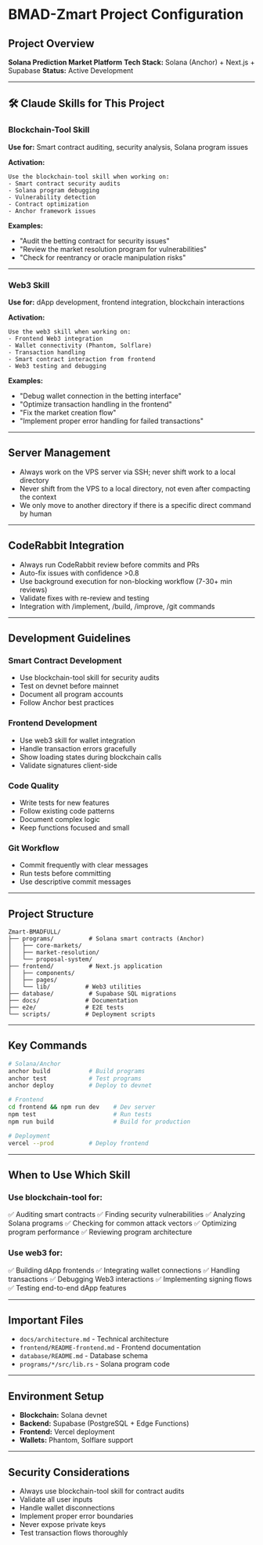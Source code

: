 # BMAD-Zmart Project Configuration

## Project Overview
**Solana Prediction Market Platform**
**Tech Stack:** Solana (Anchor) + Next.js + Supabase
**Status:** Active Development

---

## 🛠️ Claude Skills for This Project

### Blockchain-Tool Skill
**Use for:** Smart contract auditing, security analysis, Solana program issues

**Activation:**
```
Use the blockchain-tool skill when working on:
- Smart contract security audits
- Solana program debugging
- Vulnerability detection
- Contract optimization
- Anchor framework issues
```

**Examples:**
- "Audit the betting contract for security issues"
- "Review the market resolution program for vulnerabilities"
- "Check for reentrancy or oracle manipulation risks"

---

### Web3 Skill
**Use for:** dApp development, frontend integration, blockchain interactions

**Activation:**
```
Use the web3 skill when working on:
- Frontend Web3 integration
- Wallet connectivity (Phantom, Solflare)
- Transaction handling
- Smart contract interaction from frontend
- Web3 testing and debugging
```

**Examples:**
- "Debug wallet connection in the betting interface"
- "Optimize transaction handling in the frontend"
- "Fix the market creation flow"
- "Implement proper error handling for failed transactions"

---

## Server Management
- Always work on the VPS server via SSH; never shift work to a local directory
- Never shift from the VPS to a local directory, not even after compacting the context
- We only move to another directory if there is a specific direct command by human

---

## CodeRabbit Integration
- Always run CodeRabbit review before commits and PRs
- Auto-fix issues with confidence >0.8
- Use background execution for non-blocking workflow (7-30+ min reviews)
- Validate fixes with re-review and testing
- Integration with /implement, /build, /improve, /git commands

---

## Development Guidelines

### Smart Contract Development
- Use blockchain-tool skill for security audits
- Test on devnet before mainnet
- Document all program accounts
- Follow Anchor best practices

### Frontend Development
- Use web3 skill for wallet integration
- Handle transaction errors gracefully
- Show loading states during blockchain calls
- Validate signatures client-side

### Code Quality
- Write tests for new features
- Follow existing code patterns
- Document complex logic
- Keep functions focused and small

### Git Workflow
- Commit frequently with clear messages
- Run tests before committing
- Use descriptive commit messages

---

## Project Structure
```
Zmart-BMADFULL/
├── programs/          # Solana smart contracts (Anchor)
│   ├── core-markets/
│   ├── market-resolution/
│   └── proposal-system/
├── frontend/          # Next.js application
│   ├── components/
│   ├── pages/
│   └── lib/          # Web3 utilities
├── database/          # Supabase SQL migrations
├── docs/             # Documentation
├── e2e/              # E2E tests
└── scripts/          # Deployment scripts
```

---

## Key Commands
```bash
# Solana/Anchor
anchor build           # Build programs
anchor test            # Test programs
anchor deploy          # Deploy to devnet

# Frontend
cd frontend && npm run dev    # Dev server
npm test                      # Run tests
npm run build                 # Build for production

# Deployment
vercel --prod          # Deploy frontend
```

---

## When to Use Which Skill

### Use blockchain-tool for:
✅ Auditing smart contracts
✅ Finding security vulnerabilities
✅ Analyzing Solana programs
✅ Checking for common attack vectors
✅ Optimizing program performance
✅ Reviewing program architecture

### Use web3 for:
✅ Building dApp frontends
✅ Integrating wallet connections
✅ Handling transactions
✅ Debugging Web3 interactions
✅ Implementing signing flows
✅ Testing end-to-end dApp features

---

## Important Files
- `docs/architecture.md` - Technical architecture
- `frontend/README-frontend.md` - Frontend documentation
- `database/README.md` - Database schema
- `programs/*/src/lib.rs` - Solana program code

---

## Environment Setup
- **Blockchain:** Solana devnet
- **Backend:** Supabase (PostgreSQL + Edge Functions)
- **Frontend:** Vercel deployment
- **Wallets:** Phantom, Solflare support

---

## Security Considerations
- Always use blockchain-tool skill for contract audits
- Validate all user inputs
- Handle wallet disconnections
- Implement proper error boundaries
- Never expose private keys
- Test transaction flows thoroughly
